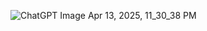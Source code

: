 ![ChatGPT Image Apr 13, 2025, 11_30_38 PM](https://github.com/user-attachments/assets/4be86394-7cb9-4f07-a464-ff39b838ce3d)
